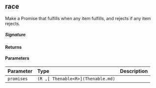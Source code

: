 ## race<R>

Make a Promise that fulfills when any item fulfills, and rejects if any item rejects.

##### Signature

#### Returns

#### Parameters


| Parameter	   | Type    | Description |
|:-------------|:---------------|:------------|
| `promises`    | `(R ,[ Thenable<R>](Thenable.md)` |  |

